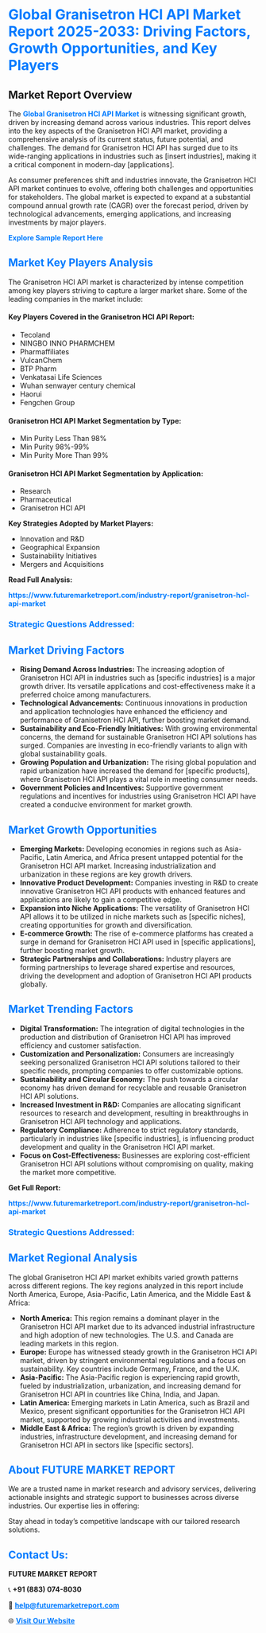 <h1 style="color: #007BFF;">Global Granisetron HCl API Market Report 2025-2033: Driving Factors, Growth Opportunities, and Key Players</h1>

<section id="overview">
<h2>Market Report Overview</h2>
<p>The <a href="https://www.futuremarketreport.com/industry-report/granisetron-hcl-api-market" style="color: #007BFF; text-decoration: none;"><strong>Global Granisetron HCl API Market</strong></a> is witnessing significant growth, driven by increasing demand across various industries. This report delves into the key aspects of the Granisetron HCl API market, providing a comprehensive analysis of its current status, future potential, and challenges. The demand for Granisetron HCl API has surged due to its wide-ranging applications in industries such as [insert industries], making it a critical component in modern-day [applications].</p>
<p>As consumer preferences shift and industries innovate, the Granisetron HCl API market continues to evolve, offering both challenges and opportunities for stakeholders. The global market is expected to expand at a substantial compound annual growth rate (CAGR) over the forecast period, driven by technological advancements, emerging applications, and increasing investments by major players.</p>
</section>

<section id="overview">
<p><a href="https://www.futuremarketreport.com/request-sample/reportId=112728" style="color: #007BFF; text-decoration: none;"><strong>Explore Sample Report Here</strong></a></p>
</section>

<section id="key-players">
<h2 style="color: #007BFF;">Market Key Players Analysis</h2>
<p>The Granisetron HCl API market is characterized by intense competition among key players striving to capture a larger market share. Some of the leading companies in the market include:</p>
<h4>Key Players Covered in the Granisetron HCl API Report:</h4>
<ul><li>Tecoland</li><li>NINGBO INNO PHARMCHEM</li><li>Pharmaffiliates</li><li>VulcanChem</li><li>BTP Pharm</li><li>Venkatasai Life Sciences</li><li>Wuhan senwayer century chemical</li><li>Haorui</li><li>Fengchen Group</li></ul>
<h4>Granisetron HCl API Market Segmentation by Type:</h4>
<ul><li>Min Purity Less Than 98%</li><li>Min Purity 98%-99%</li><li>Min Purity More Than 99%</li></ul>

<h4>Granisetron HCl API Market Segmentation by Application:</h4>
<ul><li>Research</li><li>Pharmaceutical</li><li>Granisetron HCl API</li></ul>
<p><strong>Key Strategies Adopted by Market Players:</strong></p>
<ul>
<li>Innovation and R&D</li>
<li>Geographical Expansion</li>
<li>Sustainability Initiatives</li>
<li>Mergers and Acquisitions</li>
</ul>
</section>

<section>
<p><strong>Read Full Analysis: </strong></p><a href="https://www.futuremarketreport.com/industry-report/granisetron-hcl-api-market" style="color: #007BFF; text-decoration: none;"><strong>https://www.futuremarketreport.com/industry-report/granisetron-hcl-api-market</strong></a>
<h3 style="color: #007BFF;">Strategic Questions Addressed:</h3>
</section>

<section id="driving-factors">
<h2 style="color: #007BFF;">Market Driving Factors</h2>
<ul>
<li><strong>Rising Demand Across Industries:</strong> The increasing adoption of Granisetron HCl API in industries such as [specific industries] is a major growth driver. Its versatile applications and cost-effectiveness make it a preferred choice among manufacturers.</li>
<li><strong>Technological Advancements:</strong> Continuous innovations in production and application technologies have enhanced the efficiency and performance of Granisetron HCl API, further boosting market demand.</li>
<li><strong>Sustainability and Eco-Friendly Initiatives:</strong> With growing environmental concerns, the demand for sustainable Granisetron HCl API solutions has surged. Companies are investing in eco-friendly variants to align with global sustainability goals.</li>
<li><strong>Growing Population and Urbanization:</strong> The rising global population and rapid urbanization have increased the demand for [specific products], where Granisetron HCl API plays a vital role in meeting consumer needs.</li>
<li><strong>Government Policies and Incentives:</strong> Supportive government regulations and incentives for industries using Granisetron HCl API have created a conducive environment for market growth.</li>
</ul>
</section>

<section id="growth-opportunities">
<h2 style="color: #007BFF;">Market Growth Opportunities</h2>
<ul>
<li><strong>Emerging Markets:</strong> Developing economies in regions such as Asia-Pacific, Latin America, and Africa present untapped potential for the Granisetron HCl API market. Increasing industrialization and urbanization in these regions are key growth drivers.</li>
<li><strong>Innovative Product Development:</strong> Companies investing in R&D to create innovative Granisetron HCl API products with enhanced features and applications are likely to gain a competitive edge.</li>
<li><strong>Expansion into Niche Applications:</strong> The versatility of Granisetron HCl API allows it to be utilized in niche markets such as [specific niches], creating opportunities for growth and diversification.</li>
<li><strong>E-commerce Growth:</strong> The rise of e-commerce platforms has created a surge in demand for Granisetron HCl API used in [specific applications], further boosting market growth.</li>
<li><strong>Strategic Partnerships and Collaborations:</strong> Industry players are forming partnerships to leverage shared expertise and resources, driving the development and adoption of Granisetron HCl API products globally.</li>
</ul>
</section>

<section id="trending-factors">
<h2 style="color: #007BFF;">Market Trending Factors</h2>
<ul>
<li><strong>Digital Transformation:</strong> The integration of digital technologies in the production and distribution of Granisetron HCl API has improved efficiency and customer satisfaction.</li>
<li><strong>Customization and Personalization:</strong> Consumers are increasingly seeking personalized Granisetron HCl API solutions tailored to their specific needs, prompting companies to offer customizable options.</li>
<li><strong>Sustainability and Circular Economy:</strong> The push towards a circular economy has driven demand for recyclable and reusable Granisetron HCl API solutions.</li>
<li><strong>Increased Investment in R&D:</strong> Companies are allocating significant resources to research and development, resulting in breakthroughs in Granisetron HCl API technology and applications.</li>
<li><strong>Regulatory Compliance:</strong> Adherence to strict regulatory standards, particularly in industries like [specific industries], is influencing product development and quality in the Granisetron HCl API market.</li>
<li><strong>Focus on Cost-Effectiveness:</strong> Businesses are exploring cost-efficient Granisetron HCl API solutions without compromising on quality, making the market more competitive.</li>
</ul>
</section>

<section>
<p><strong>Get Full Report: </strong></p><a href="https://www.futuremarketreport.com/industry-report/granisetron-hcl-api-market" style="color: #007BFF; text-decoration: none;"><strong>https://www.futuremarketreport.com/industry-report/granisetron-hcl-api-market</strong></a>
<h3 style="color: #007BFF;">Strategic Questions Addressed:</h3>
</section>


<section id="regional-analysis">
<h2 style="color: #007BFF;">Market Regional Analysis</h2>
<p>The global Granisetron HCl API market exhibits varied growth patterns across different regions. The key regions analyzed in this report include North America, Europe, Asia-Pacific, Latin America, and the Middle East & Africa:</p>
<ul>
<li><strong>North America:</strong> This region remains a dominant player in the Granisetron HCl API market due to its advanced industrial infrastructure and high adoption of new technologies. The U.S. and Canada are leading markets in this region.</li>
<li><strong>Europe:</strong> Europe has witnessed steady growth in the Granisetron HCl API market, driven by stringent environmental regulations and a focus on sustainability. Key countries include Germany, France, and the U.K.</li>
<li><strong>Asia-Pacific:</strong> The Asia-Pacific region is experiencing rapid growth, fueled by industrialization, urbanization, and increasing demand for Granisetron HCl API in countries like China, India, and Japan.</li>
<li><strong>Latin America:</strong> Emerging markets in Latin America, such as Brazil and Mexico, present significant opportunities for the Granisetron HCl API market, supported by growing industrial activities and investments.</li>
<li><strong>Middle East & Africa:</strong> The region’s growth is driven by expanding industries, infrastructure development, and increasing demand for Granisetron HCl API in sectors like [specific sectors].</li>
</ul>
</section>

<footer>
<h2 style="color: #007BFF;">About FUTURE MARKET REPORT</h2>
<p>We are a trusted name in market research and advisory services, delivering actionable insights and strategic support to businesses across diverse industries. Our expertise lies in offering:</p>

<p>Stay ahead in today’s competitive landscape with our tailored research solutions.</p>

<h2 style="color: #007BFF;">Contact Us:</h2>
<p><strong>FUTURE MARKET REPORT</strong></p>
<p>📞 <strong>+91 (883) 074-8030</strong></p>
<p>📧 <strong><a href="mailto:help@futuremarketreport.com" style="color: #007BFF;">help@futuremarketreport.com</a></strong></p>
<p>🌐 <strong><a href="https://www.futuremarketreport.com/" style="color: #007BFF;">Visit Our Website</a></strong></p>
</footer>